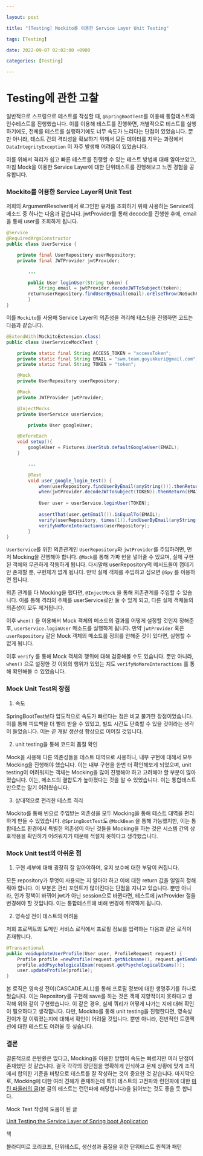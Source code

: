 ```yaml
---

layout: post

title: "[Testing] Mockito를 이용한 Service Layer Unit Testing"

tags: [Testing]

date: 2022-09-07 02:02:00 +0900

categories: [Testing]

---
```




# Testing에 관한 고찰

일반적으로 스프링으로 테스트를 작성할 때, `@SpringBootTest`를 이용해 통합테스트와 인수테스트를 진행했습니다. 이를 이용해 테스트를 진행하면, 개별적으로 테스트를 실행하기에도, 전체를 테스트를 실행하기에도 너무 속도가 느리다는 단점이 있었습니다. 뿐만 아니라, 테스트 간의 격리성을 확보하기 위해서 모든 데이터를 지우는 과정에서 `DataIntegrityException` 이 자주 발생해 어려움이 있었습니다. 

 이를 위해서 격리가 쉽고 빠른 테스트를 진행할 수 있는 테스트 방법에 대해 알아보았고, 마침 Mock을 이용한 Service Layer에 대한 단위테스트를 진행해보고 느낀 경험을 공유합니다.

### Mockito를 이용한 Service Layer의 Unit Test

저희의 ArgumentResolver에서 로그인한 유저를 조회하기 위해 사용하는 Service의 메소드 중 하나는 다음과 같습니다. jwtProvider를 통해 decode를 진행한 후에, email을 통해 user를 조회하게 됩니다.

```java
@Service
@RequiredArgsConstructor
public class UserService {

    private final UserRepository userRepository;
    private final JWTProvider jwtProvider;

		...

		public User loginUser(String token) {
		    String email = jwtProvider.decodeJWTToSubject(token);
		returnuserRepository.findUserByEmail(email).orElseThrow(NoSuchRecordException::new);
		}
}
```

이를 `Mockito`를 사용해 Service Layer의 의존성을 격리해 테스팅을 진행하면 코드는 다음과 같습니다.

```java
@ExtendWith(MockitoExtension.class)
public class UserServiceMockTest {

    private static final String ACCESS_TOKEN = "accessToken";
    private static final String EMAIL = "swm.team.goyukkuri@gmail.com";
    private static final String TOKEN = "token";

    @Mock
    private UserRepository userRepository;

    @Mock
    private JWTProvider jwtProvider;

    @InjectMocks
    private UserService userService;

		private User googleUser;

    @BeforeEach
    void setup(){
        googleUser = Fixtures.UserStub.defaultGoogleUser(EMAIL);
    }

		...

		@Test
		void user_google_login_test() {
		    when(userRepository.findUserByEmail(anyString())).thenReturn(Optional.of(googleUser));
		    when(jwtProvider.decodeJWTToSubject(TOKEN)).thenReturn(EMAIL);
		
		    User user = userService.loginUser(TOKEN);
				
		    assertThat(user.getEmail()).isEqualTo(EMAIL);
		    verify(userRepository, times(1)).findUserByEmail(anyString());
		    verifyNoMoreInteractions(userRepository);
		}
}
```

`UserService`를 위한 의존관계인 `UserRepository`와 `jwtProvider`를 주입하려면, 먼저 Mocking을 진행해야 합니다. `@Mock`를 통해 가짜 빈을 넣어줄 수 있으며, 실제 구현된 객체와 무관하게 작동하게 됩니다. 다시말해 userRepository의 메서드들이 껍데기만 존재할 뿐, 구현체가 없게 됩니다. 만약 실제 객체를 주입하고 싶으면 `@Spy` 를 이용하면 됩니다. 

 의존 관계를 다 Mocking을 했다면, `@InjectMock` 을 통해 의존관계를 주입할 수 있습니다. 이를 통해 격리의 주체를 userService로만 둘 수 있게 되고, 다른 실제 객체들의 의존성이 모두 제거됩니다.

 이후 `when()` 을 이용해서 Mock 객체의 메소드의 결과를 어떻게 설정할 것인지 정해준 후,  `userService.loginUser` 메소드를 실행하게 됩니다. 만약 `jwtProvider` 혹은 `userRepository` 같은 Mock 객체의 메소드를 정의를 안해준 것이 있다면, 실행할 수 없게 됩니다. 

 이후 `verify` 를 통해 Mock 객체의 행위에 대해 검증해볼 수도 있습니다. 뿐만 아니라, `when()` 으로 설정한 것 이외의 행위가 있었는 지도 `verifyNoMoreInteractions` 를 통해 확인해볼 수 있었습니다.

### Mock Unit Test의 장점

1. 속도

SpringBootTest보다 압도적으로 속도가 빠르다는 점은 비교 불가한 장점이었습니다. 이를 통해 피드백을 더 빨리 받을 수 있었고, 빌드 시간도 단축할 수 있을 것이라는 생각이 들었습니다. 이는 곧 개발 생산성 향상으로 이어질 것입니다.

2. unit testing을 통해 코드의 품질 확인 

 Mock을 사용해 다른 의존성들을 테스트 대역으로 사용하니, 내부 구현에 대해서 모두 Mocking을 진행해야 했습니다. 이는 내부 구현을 한번 더 확인해보게 되었으며, unit testing이 어려워지는 객체는 Mocking을 많이 진행해야 하고 고려해야 할 부분이 많아졌습니다. 이는, 메소드의 결합도가 높아졌다는 것을 알 수 있었습니다. 이는 통합테스트만으로는 알기 어려웠습니다. 

3. 상대적으로 편리한 테스트 격리 

 Mockito를 통해 빈으로 주입받는 의존성을 모두 Mocking을 통해 테스트 대역을 편리하게 만들 수 있었습니다. `@SpringBootTest`도 `@MockBean` 을 통해 가능했지만, 이는 통합테스트 환경에서 특별한 의존성이 아닌 것들을 Mocking을 하는 것은 시스템 간의 상호작용을 확인하기 어려워지기 때문에 적절치 못하다고 생각했습니다.

### Mock Unit test의 아쉬운 점

1. 구현 세부에 대해 굉장히 잘 알아야하며, 유지 보수에 대한 부담이 커집니다.

모든 repository가 무엇이 사용되는 지 알아야 하고 이에 대한 return 값을 일일히 정해줘야 합니다. 이 부분은 관리 포인트가 많아진다는 단점을 지니고 있습니다. 뿐만 아니라, 인가 정책이 바뀌어 jwt가 아닌 session으로 바뀐다면, 테스트에 jwtProvider 절을 변경해야 할 것입니다. 이는 통합테스트에 비해 변경에 취약하게 됩니다.

2. 영속성 전이 테스트의 어려움 

저희 프로젝트의 도메인 서비스 로직에서 프로필 정보를 입력하는 다음과 같은 로직이 존재합니다.

```java
@Transactional
public voidupdateUserProfile(User user, ProfileRequest request) {
    Profile profile =newProfile(request.getNickname(), request.getGender(), request.getAge(), request.getJob(), user);
    profile.addPsychologicalExam(request.getPsychologicalExams());
    user.updateProfile(profile);
}
```

 본 로직은 영속성 전이(CASCADE.ALL)를 통해 프로필 정보에 대한 생명주기를 하나로 뒀습니다. 이는 Repository를 구현해 save를 하는 것은 객체 지향적이지 못하다고 생각해 위와 같이 구현했습니다. 이 같은 경우, 실제 쿼리가 어떻게 나가는 지에 대해 확인이 필요하다고 생각합니다. 다만, Mockito를 통해 unit testing을 진행한다면, 영속성 전이가 잘 이뤄졌는지에 대해서 확인이 어려울 것입니다. 뿐만 아니라, 전반적인 트랜잭션에 대한 테스트도 어려울 듯 싶습니다.

### 결론

결론적으로 은탄환은 없다고, Mocking을 이용한 방법이 속도는 빠르지만 여러 단점이 존재했던 것 같습니다. 결국 각각의 장단점을 명확하게 인식하고 문제 상황에 맞게 조직에서 합의한 기준을 바탕으로 테스트를 잘 작성하는 것이 중요한 것 같습니다. 마지막으로, Mocking에 대한 여러 견해가 존재하는데 특히 테스트의 고전파와 런던파에 대한 [마틴 파울러의 글](https://martinfowler.com/articles/mocksArentStubs.html)(본 글의 테스트는 런던파에 해당합니다)을 읽어보는 것도 좋을 듯 합니다.

Mock Test 작성에 도움이 된 글

[Unit Testing the Service Layer of Spring boot Application](https://1kevinson.com/testing-service-spring-boot/)

책

블라디미르 코리코프, 단위테스트, 생산성과 품질을 위한 단위테스트 원칙과 패턴